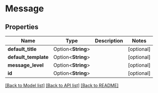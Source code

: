 # Message

## Properties

Name | Type | Description | Notes
------------ | ------------- | ------------- | -------------
**default_title** | Option<**String**> |  | [optional]
**default_template** | Option<**String**> |  | [optional]
**message_level** | Option<**String**> |  | [optional]
**id** | Option<**String**> |  | [optional]

[[Back to Model list]](../README.md#documentation-for-models) [[Back to API list]](../README.md#documentation-for-api-endpoints) [[Back to README]](../README.md)


